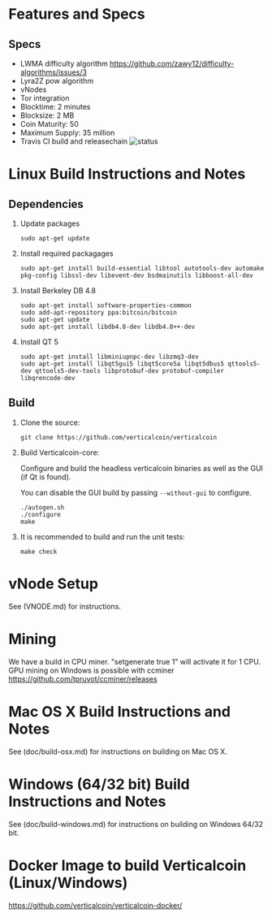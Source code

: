 Features and Specs
==================================

Specs
----------------------
- LWMA difficulty algorithm https://github.com/zawy12/difficulty-algorithms/issues/3
- Lyra2Z pow algorithm
- vNodes 
- Tor integration
- Blocktime: 2 minutes 
- Blocksize: 2 MB 
- Coin Maturity: 50
- Maximum Supply: 35 million 
- Travis CI build and releasechain 
           ![status](https://travis-ci.org/verticalcoin/verticalcoin.svg?branch=master)

Linux Build Instructions and Notes
==================================

Dependencies
----------------------
1.  Update packages

        sudo apt-get update

2.  Install required packagages

        sudo apt-get install build-essential libtool autotools-dev automake pkg-config libssl-dev libevent-dev bsdmainutils libboost-all-dev

3.  Install Berkeley DB 4.8

        sudo apt-get install software-properties-common
        sudo add-apt-repository ppa:bitcoin/bitcoin
        sudo apt-get update
        sudo apt-get install libdb4.8-dev libdb4.8++-dev

4.  Install QT 5

        sudo apt-get install libminiupnpc-dev libzmq3-dev
        sudo apt-get install libqt5gui5 libqt5core5a libqt5dbus5 qttools5-dev qttools5-dev-tools libprotobuf-dev protobuf-compiler libqrencode-dev

Build
----------------------
1.  Clone the source:

        git clone https://github.com/verticalcoin/verticalcoin

2.  Build Verticalcoin-core:

    Configure and build the headless verticalcoin binaries as well as the GUI (if Qt is found).

    You can disable the GUI build by passing `--without-gui` to configure.
        
        ./autogen.sh
        ./configure
        make

3.  It is recommended to build and run the unit tests:

        make check

        
vNode Setup
=====================================
See (VNODE.md) for instructions.

        
Mining 
=====================================
We have a build in CPU miner. "setgenerate true 1" will activate it for 1 CPU. GPU mining on Windows is possible with ccminer https://github.com/tpruvot/ccminer/releases


Mac OS X Build Instructions and Notes
=====================================
See (doc/build-osx.md) for instructions on building on Mac OS X.


Windows (64/32 bit) Build Instructions and Notes
=====================================
See (doc/build-windows.md) for instructions on building on Windows 64/32 bit.


Docker Image to build Verticalcoin (Linux/Windows)
=====================================
https://github.com/verticalcoin/verticalcoin-docker/
